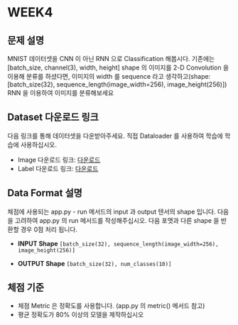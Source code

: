 # WEEK4

## 문제 설명
MNIST 데이터셋을 CNN 이 아닌 RNN 으로 Classification 해봅시다.
기존에는 [batch_size, channel(3), width, height] shape 의 이미지를 2-D Convolution 을 이용해 분류를 하셨다면, 이미지의 width 를 sequence 라고 생각하고(shape: [batch_size(32), sequence_length(image_width=256), image_height(256)]) RNN 을 이용하여 이미지를 분류해보세요

## Dataset 다운로드 링크
다음 링크를 통해 데이터셋을 다운받아주세요. 직접 Dataloader 를 사용하여 학습에 학습에 사용하십시오.

- Image 다운로드 링크: [다운로드](http://yann.lecun.com/exdb/mnist/train-images-idx3-ubyte.gz)
- Label 다운로드 링크: [다운로드](http://yann.lecun.com/exdb/mnist/train-labels-idx1-ubyte.gz)

## Data Format 설명
체점에 사용되는 app.py - run 메서드의 input 과 output 텐서의 shape 입니다. 다음을 고려하여 app.py 의 run 메서드를 작성해주십시오. 다음 포맷과 다른 shape 을 반환할 경우 0점 처리 됩니다.

- **INPUT Shape**
	```[batch_size(32), sequence_length(image_width=256), image_height(256)]```

- **OUTPUT Shape**
	```[batch_size(32), num_classes(10)]```

## 체점 기준
- 체점 Metric 은 정확도를 사용합니다. (app.py 의 metric() 메서드 참고)
- 평균 정확도가 80% 이상의 모델을 제작하십시오

